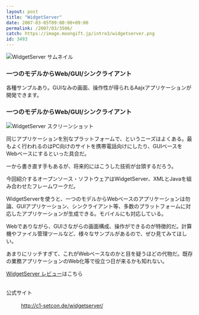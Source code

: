 ```yaml
---
layout: post
title: "WidgetServer"
date: 2007-03-05T09:00:00+09:00
permalink: /2007/03/3506/
catch: https://image.moongift.jp/intro3/widgetserver.png
id: 3493
---
```

 ![WidgetServer サムネイル](https://image.moongift.jp/intro3/widgetserver.t.png "WidgetServer サムネイル")
  

### 一つのモデルからWeb/GUI/シンクライアント
  
各種サンプルあり。GUIなみの画面、操作性が得られるAajxアプリケーションが開発できます。  
<!--more-->  

### 一つのモデルからWeb/GUI/シンクライアント
  

![WidgetServer スクリーンショット](https://image.moongift.jp/intro3/widgetserver.png "WidgetServer スクリーンショット")

  

同じアプリケーションを別なプラットフォームで、というニーズはよくある。最もよく行われるのはPC向けのサイトを携帯電話向けにしたり、GUIベースをWebベースにするといった具合だ。

  

一から書き直す手もあるが、将来的にはこうした技術が台頭するだろう。

  

今回紹介するオープンソース・ソフトウェアはWidgetServer、XMLとJavaを組み合わせたフレームワークだ。

  

WidgetServerを使うと、一つのモデルからWebベースのアプリケーションは勿論、GUIアプリケーション、シンクライアント等、多数のプラットフォームに対応したアプリケーションが生成できる。モバイルにも対応している。

  

Webでありながら、GUIさながらの画面構成、操作ができるのが特徴的だ。計算機やファイル管理ツールなど、様々なサンプルがあるので、ぜひ見てみてほしい。

  

あまりにリッチすぎて、これがWebベースなのかと目を疑うほどの代物だ。既存の業務アプリケーションのWeb化等で役立つ日が来るかも知れない。

  

[WidgetServer レビュー](http://oss.moongift.jp/review/i-3510.html)はこちら

  
<dl>
<br><dt>公式サイト</dt>
<br><dd><a href="http://c1-setcon.de/widgetserver/" target="_blank">http://c1-setcon.de/widgetserver/</a></dd>
<br>
</dl>